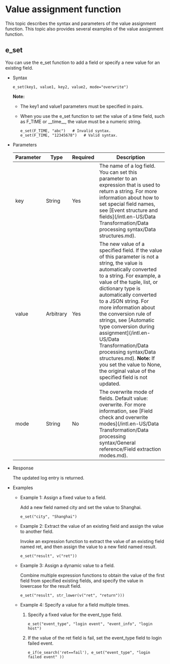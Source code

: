 # Value assignment function

This topic describes the syntax and parameters of the value assignment function. This topic also provides several examples of the value assignment function.

## e\_set

You can use the e\_set function to add a field or specify a new value for an existing field.

-   Syntax

    ```
    e_set(key1, value1, key2, value2, mode="overwrite")
    ```

    **Note:**

    -   The key1 and value1 parameters must be specified in pairs.
    -   When you use the e\_set function to set the value of a time field, such as F\_TIME or \_\_time\_\_, the value must be a numeric string.

        ```
        e_set(F_TIME, "abc")   # Invalid syntax.
        e_set(F_TIME, "12345678")   # Valid syntax.
        ```

-   Parameters

    |Parameter|Type|Required|Description|
    |---------|----|--------|-----------|
    |key|String|Yes|The name of a log field. You can set this parameter to an expression that is used to return a string. For more information about how to set special field names, see [Event structure and fields](/intl.en-US/Data Transformation/Data processing syntax/Data structures.md).|
    |value|Arbitrary|Yes|The new value of a specified field. If the value of this parameter is not a string, the value is automatically converted to a string. For example, a value of the tuple, list, or dictionary type is automatically converted to a JSON string. For more information about the conversion rule of strings, see [Automatic type conversion during assignment](/intl.en-US/Data Transformation/Data processing syntax/Data structures.md). **Note:** If you set the value to None, the original value of the specified field is not updated. |
    |mode|String|No|The overwrite mode of fields. Default value: overwrite. For more information, see [Field check and overwrite modes](/intl.en-US/Data Transformation/Data processing syntax/General reference/Field extraction modes.md).|

-   Response

    The updated log entry is returned.

-   Examples
    -   Example 1: Assign a fixed value to a field.

        Add a new field named city and set the value to Shanghai.

        ```
        e_set("city", "Shanghai")
        ```

    -   Example 2: Extract the value of an existing field and assign the value to another field.

        Invoke an expression function to extract the value of an existing field named ret, and then assign the value to a new field named result.

        ```
        e_set("result", v("ret"))
        ```

    -   Example 3: Assign a dynamic value to a field.

        Combine multiple expression functions to obtain the value of the first field from specified existing fields, and specify the value in lowercase for the result field.

        ```
        e_set("result", str_lower(v("ret", "return")))
        ```

    -   Example 4: Specify a value for a field multiple times.
        1.  Specify a fixed value for the event\_type field.

            ```
            e_set("event_type", "login event", "event_info", "login host")
            ```

        2.  If the value of the ret field is fail, set the event\_type field to login failed event.

            ```
            e_if(e_search('ret==fail'), e_set("event_type", "login failed event" ))
            ```



